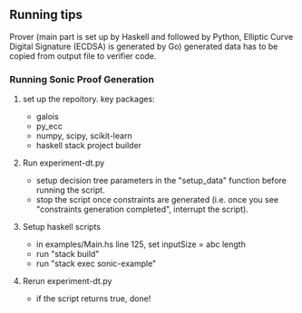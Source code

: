 ## Running tips

Prover (main part is set up by Haskell and followed by Python, Elliptic Curve Digital Signature (ECDSA) is generated by Go) generated data has to be copied from output file to verifier code.

### Running Sonic Proof Generation
1. set up the repoitory. key packages:
    - galois
    - py_ecc
    - numpy, scipy, scikit-learn
    - haskell stack project builder
    
2. Run experiment-dt.py
    - setup decision tree parameters in the "setup_data" function before running the script.
    - stop the script once constraints are generated (i.e. once you see "constraints generation completed", interrupt the script).
    
3. Setup haskell scripts
    - in examples/Main.hs line 125, set inputSize = abc length
    - run "stack build"
    - run "stack exec sonic-example"
    
4. Rerun experiment-dt.py
    - if the script returns true, done!







